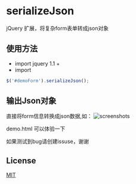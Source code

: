 # serializeJson
jQuery 扩展，将复杂form表单转成json对象

## 使用方法

* import jquery 1.1 +
* import <script src="jquery.serializeJson.js"></script>

``` javascript
$('#demoForm').serializeJson();

```

## 输出Json对象

直接将form信息转换成json数据,如：
![screenshots](https://github.com/ulongx/serializeJson/blob/master/screenshots_1.png?raw=true)

demo.html 可以体验一下

如果测试到bug请创建issuse，谢谢

## License

[MIT](https://tldrlegal.com/license/mit-license)
